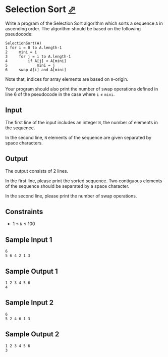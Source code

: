 # Selection Sort [⬀](https://judge.u-aizu.ac.jp/onlinejudge/description.jsp?id=ALDS1_2_B)

Write a program of the Selection Sort algorithm which sorts a sequence `A` in ascending order. The algorithm should be based on the following pseudocode:

```
SelectionSort(A)
1 for i = 0 to A.length-1
2     mini = i
3     for j = i to A.length-1
4         if A[j] < A[mini]
5             mini = j
6     swap A[i] and A[mini]
```

Note that, indices for array elements are based on `0`-origin.

Your program should also print the number of swap operations defined in line 6 of the pseudocode in the case where `i` ≠ `mini`.

## Input

The first line of the input includes an integer `N`, the number of elements in the sequence.

In the second line, `N` elements of the sequence are given separated by space characters.

## Output

The output consists of 2 lines.

In the first line, please print the sorted sequence. Two contiguous elements of the sequence should be separated by a space character.

In the second line, please print the number of swap operations.

## Constraints

- 1 ≤ `N` ≤ 100

## Sample Input 1
```
6
5 6 4 2 1 3
```

## Sample Output 1
```
1 2 3 4 5 6
4
```

## Sample Input 2
```
6
5 2 4 6 1 3
```

## Sample Output 2
```
1 2 3 4 5 6
3
```
